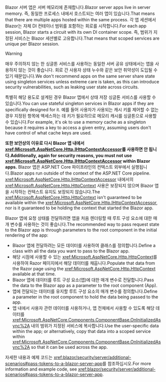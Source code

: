 <span data-ttu-id="1e6b6-101">Blazor 서버 앱은 서버 메모리에 존재합니다.</span><span class="sxs-lookup"><span data-stu-id="1e6b6-101">Blazor server apps live in server memory.</span></span> <span data-ttu-id="1e6b6-102">즉, 동일한 프로세스 내에서 호스트되는 여러 앱이 있습니다.</span><span class="sxs-lookup"><span data-stu-id="1e6b6-102">That means that there are multiple apps hosted within the same process.</span></span> <span data-ttu-id="1e6b6-103">각 앱 세션에서 Blazor는 자체 DI 컨테이너 범위를 포함하는 회로를 시작합니다.</span><span class="sxs-lookup"><span data-stu-id="1e6b6-103">For each app session, Blazor starts a circuit with its own DI container scope.</span></span> <span data-ttu-id="1e6b6-104">즉, 범위가 지정된 서비스는 Blazor 세션별로 고유합니다.</span><span class="sxs-lookup"><span data-stu-id="1e6b6-104">That means that scoped services are unique per Blazor session.</span></span>

> [!WARNING]
> <span data-ttu-id="1e6b6-105">매우 주의하지 않는 한 싱글톤 서비스를 사용하는 동일한 서버 공유 상태에서는 앱을 사용하지 않는 것이 좋습니다. 회로 간 사용자 상태 누수와 같은 보안 취약성이 도입될 수 있기 때문입니다.</span><span class="sxs-lookup"><span data-stu-id="1e6b6-105">We don't recommend apps on the same server share state using singleton services unless extreme care is taken, as this can introduce security vulnerabilities, such as leaking user state across circuits.</span></span>

<span data-ttu-id="1e6b6-106">특별히 해당 용도로 설계된 경우 Blazor 앱에서 상태 저장 싱글톤 서비스를 사용할 수 있습니다.</span><span class="sxs-lookup"><span data-stu-id="1e6b6-106">You can use stateful singleton services in Blazor apps if they are specifically designed for it.</span></span> <span data-ttu-id="1e6b6-107">예를 들어 사용자가 사용되는 캐시 키를 제어할 수 없는 경우 지정된 항목에 액세스하는 데 키가 필요하므로 메모리 캐시를 싱글톤으로 사용할 수 있습니다.</span><span class="sxs-lookup"><span data-stu-id="1e6b6-107">For example, it's ok to use a memory cache as a singleton because it requires a key to access a given entry, assuming users don't have control of what cache keys are used.</span></span>

<span data-ttu-id="1e6b6-108">**또한 보안상의 이유로 다시 Blazor 앱 내에서 <xref:Microsoft.AspNetCore.Http.IHttpContextAccessor>를 사용하면 안 됩니다.**</span><span class="sxs-lookup"><span data-stu-id="1e6b6-108">**Additionally, again for security reasons, you must not use <xref:Microsoft.AspNetCore.Http.IHttpContextAccessor> within Blazor apps.**</span></span> <span data-ttu-id="1e6b6-109">Blazor 앱은 ASP.NET Core 파이프라인의 컨텍스트 외부에서 실행됩니다.</span><span class="sxs-lookup"><span data-stu-id="1e6b6-109">Blazor apps run outside of the context of the ASP.NET Core pipeline.</span></span> <span data-ttu-id="1e6b6-110"><xref:Microsoft.AspNetCore.Http.IHttpContextAccessor> 내에서의 <xref:Microsoft.AspNetCore.Http.HttpContext> 사용은 보장되지 않으며 Blazor 앱을 시작하는 컨텍스트 유지도 보장되지 않습니다.</span><span class="sxs-lookup"><span data-stu-id="1e6b6-110">The <xref:Microsoft.AspNetCore.Http.HttpContext> isn't guaranteed to be available within the <xref:Microsoft.AspNetCore.Http.IHttpContextAccessor>, nor is it guaranteed to be holding the context that started the Blazor app.</span></span>

<span data-ttu-id="1e6b6-111">Blazor 앱에 요청 상태를 전달하려면 앱을 처음 렌더링할 때 루트 구성 요소에 대한 매개 변수를 사용하는 것이 좋습니다.</span><span class="sxs-lookup"><span data-stu-id="1e6b6-111">The recommended way to pass request state to the Blazor app is through parameters to the root component in the initial rendering of the app:</span></span>

* <span data-ttu-id="1e6b6-112">Blazor 앱에 전달하려는 모든 데이터를 사용하여 클래스를 정의합니다.</span><span class="sxs-lookup"><span data-stu-id="1e6b6-112">Define a class with all the data you want to pass to the Blazor app.</span></span>
* <span data-ttu-id="1e6b6-113">해당 시점에 사용할 수 있는 <xref:Microsoft.AspNetCore.Http.HttpContext>를 사용하여 Razor 페이지에서 해당 데이터를 채웁니다.</span><span class="sxs-lookup"><span data-stu-id="1e6b6-113">Populate that data from the Razor page using the <xref:Microsoft.AspNetCore.Http.HttpContext> available at that time.</span></span>
* <span data-ttu-id="1e6b6-114">Blazor 앱에 데이터를 루트 구성 요소(앱)에 대한 매개 변수로 전달합니다.</span><span class="sxs-lookup"><span data-stu-id="1e6b6-114">Pass the data to the Blazor app as a parameter to the root component (App).</span></span>
* <span data-ttu-id="1e6b6-115">앱에 전달되는 데이터를 유지할 루트 구성 요소의 매개 변수를 정의합니다.</span><span class="sxs-lookup"><span data-stu-id="1e6b6-115">Define a parameter in the root component to hold the data being passed to the app.</span></span>
* <span data-ttu-id="1e6b6-116">앱 내에서 사용자 관련 데이터를 사용하거나, 앱 전체에서 사용할 수 있도록 해당 데이터를 <xref:Microsoft.AspNetCore.Components.ComponentBase.OnInitializedAsync%2A> 내의 범위가 지정된 서비스에 복사합니다.</span><span class="sxs-lookup"><span data-stu-id="1e6b6-116">Use the user-specific data within the app; or alternatively, copy that data into a scoped service within <xref:Microsoft.AspNetCore.Components.ComponentBase.OnInitializedAsync%2A> so that it can be used across the app.</span></span>

<span data-ttu-id="1e6b6-117">자세한 내용과 예제 코드는 <xref:blazor/security/server/additional-scenarios#pass-tokens-to-a-blazor-server-app>를 참조하십시오.</span><span class="sxs-lookup"><span data-stu-id="1e6b6-117">For more information and example code, see <xref:blazor/security/server/additional-scenarios#pass-tokens-to-a-blazor-server-app>.</span></span>
